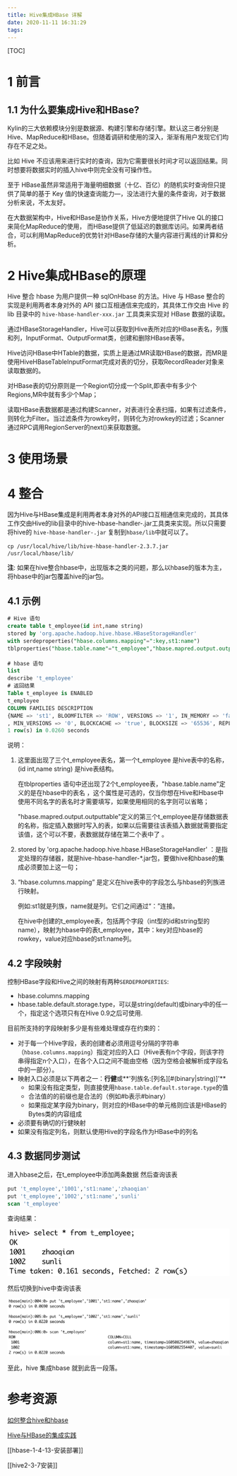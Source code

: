 ```yaml
---
title: Hive集成HBase 详解
date: 2020-11-11 16:31:29
tags:
---
```


[TOC]

# 1 前言

## 1.1 为什么要集成Hive和HBase?

Kylin的三大依赖模块分别是数据源、构建引擎和存储引擎。默认这三者分别是Hive、MapReduce和HBase。但随着调研和使用的深入，渐渐有用户发现它们均存在不足之处。

比如 Hive 不应该用来进行实时的查询，因为它需要很长时间才可以返回结果。同时想要将数据实时的插入hive中则完全没有可操作性。

至于 HBase虽然非常适用于海量明细数据（十亿、百亿）的随机实时查询但只提供了简单的基于 Key 值的快速查询能力—，没法进行大量的条件查询，对于数据分析来说，不太友好。

在大数据架构中，Hive和HBase是协作关系，Hive方便地提供了Hive QL的接口来简化MapReduce的使用， 而HBase提供了低延迟的数据库访问。如果两者结合，可以利用MapReduce的优势针对HBase存储的大量内容进行离线的计算和分析。

# 2 Hive集成HBase的原理

Hive 整合 hbase 为用户提供一种 sqlOnHbase 的方法。Hive 与 HBase 整合的实现是利用两者本身对外的 API 接口互相通信来完成的，其具体工作交由 Hive 的 lib 目录中的 `hive-hbase-handler-xxx.jar` 工具类来实现对 HBase 数据的读取。

通过HBaseStorageHandler，Hive可以获取到Hive表所对应的HBase表名，列簇和列，InputFormat、OutputFormat类，创建和删除HBase表等。

Hive访问HBase中HTable的数据，实质上是通过MR读取HBase的数据，而MR是使用HiveHBaseTableInputFormat完成对表的切分，获取RecordReader对象来读取数据的。

对HBase表的切分原则是一个Region切分成一个Split,即表中有多少个Regions,MR中就有多少个Map；

读取HBase表数据都是通过构建Scanner，对表进行全表扫描，如果有过滤条件，则转化为Filter。当过滤条件为rowkey时，则转化为对rowkey的过滤；Scanner通过RPC调用RegionServer的next()来获取数据。

# 3 使用场景

# 4 整合

因为Hive与HBase集成是利用两者本身对外的API接口互相通信来完成的，其具体工作交由Hive的lib目录中的hive-hbase-handler-.jar工具类来实现。所以只需要将hive的 `hive-hbase-handler-.jar` 复制到`hbase/lib`中就可以了。

```
cp /usr/local/hive/lib/hive-hbase-handler-2.3.7.jar /usr/local/hbase/lib/
```

**注**: 如果在hive整合hbase中，出现版本之类的问题，那么以hbase的版本为主，将hbase中的jar包覆盖hive的jar包。

## 4.1 示例

```sql
# Hive 语句
create table t_employee(id int,name string) 
stored by 'org.apache.hadoop.hive.hbase.HBaseStorageHandler' 
with serdeproperties("hbase.columns.mapping"=":key,st1:name") 
tblproperties("hbase.table.name"="t_employee","hbase.mapred.output.outputtable" = "t_employee");

# hbase 语句
list
describe 't_employee'
# 返回结果
Table t_employee is ENABLED
t_employee
COLUMN FAMILIES DESCRIPTION
{NAME => 'st1', BLOOMFILTER => 'ROW', VERSIONS => '1', IN_MEMORY => 'false', KEEP_DELETED_CELLS => 'FALSE', DATA_BLOCK_ENCODING => 'NONE', TTL => 'FOREVER', COMPRESSION => 'NONE'
, MIN_VERSIONS => '0', BLOCKCACHE => 'true', BLOCKSIZE => '65536', REPLICATION_SCOPE => '0'}
1 row(s) in 0.0260 seconds
```

说明：

1. 这里面出现了三个t_employee表名，第一个t_employee 是hive表中的名称，(id int,name string) 是hive表结构。

   在tblproperties 语句中还出现了2个t_employee表，"hbase.table.name"定义的是在hbase中的表名 ，这个属性是可选的，仅当你想在Hive和Hbase中使用不同名字的表名时才需要填写，如果使用相同的名字则可以省略；

   "hbase.mapred.output.outputtable"定义的第三个t_employee是存储数据表的名称，指定插入数据时写入的表，如果以后需要往该表插入数据就需要指定该值，这个可以不要，表数据就存储在第二个表中了 。

2. stored by 'org.apache.hadoop.hive.hbase.HBaseStorageHandler' ：是指定处理的存储器，就是hive-hbase-handler-*.jar包，要做hive和hbase的集成必须要加上这一句；

3. “hbase.columns.mapping” 是定义在hive表中的字段怎么与hbase的列族进行映射。

      例如:st1就是列族，name就是列。它们之间通过“：”连接。

      在hive中创建的t_employee表，包括两个字段（int型的id和string型的name），映射为hbase中的表t_employee，其中：key对应hbase的rowkey，value对应hbase的st1:name列。

## 4.2 字段映射

控制HBase字段和Hive之间的映射有两种`SERDEPROPERTIES`:

- hbase.columns.mapping
- hbase.table.default.storage.type，可以是string(default)或binary中的任一个，指定这个选项只有在Hive 0.9之后可使用.

目前所支持的字段映射多少是有些难处理或存在约束的：

- 对于每一个Hive字段，表的创建者必须用逗号分隔的字符串（`hbase.columns.mapping`）指定对应的入口（Hive表有n个字段，则该字符串得指定n个入口），在各个入口之间不能由空格（因为空格会被解析成字段名中的一部分）。
- 映射入口必须是以下两者之一：**行健**或**'列族名:[列名][#(binary|string)]'**
  - 如果没有指定类型，则直接使用`hbase.table.default.storage.type`的值
  - 合法值的的前缀也是合法的（例如#b表示#binary）
  - 如果指定某字段为binary，则对应的HBase中的单元格则应该是HBase的Bytes类的内容组成
- 必须要有确切的行健映射
- 如果没有指定列名，则默认使用Hive的字段名作为HBase中的列名

## 4.3 数据同步测试

进入hbase之后，在t_employee中添加两条数据 然后查询该表

```sql
put 't_employee','1001','st1:name','zhaoqian'
put 't_employee','1002','st1:name','sunli'
scan 't_employee'
```

查询结果：

![Hive%E9%9B%86%E6%88%90HBase%20%E8%AF%A6%E8%A7%A3%20100037f2aa264a2c835a0530a373a912/Untitled.png](https://raw.githubusercontent.com/littlefxc/littlefxc.github.io/images/images/hive_on_hbase.png)

然后切换到hive中查询该表

![Hive%E9%9B%86%E6%88%90HBase%20%E8%AF%A6%E8%A7%A3%20100037f2aa264a2c835a0530a373a912/Untitled%201.png](https://raw.githubusercontent.com/littlefxc/littlefxc.github.io/images/images/hive_on_hbase2.png)

至此，hive 集成hbase 就到此告一段落。

# 参考资源

[如何整合hive和hbase](https://zhuanlan.zhihu.com/p/74041611)

[Hive与HBase的集成实践](https://ask.hellobi.com/blog/marsj/4002)

[[hbase-1-4-13-安装部署]]

[[hive2-3-7安装]]